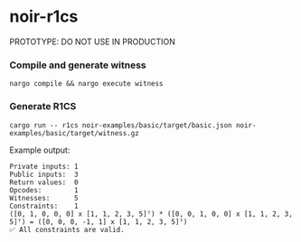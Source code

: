 # noir-r1cs

PROTOTYPE: DO NOT USE IN PRODUCTION

### Compile and generate witness
```
nargo compile && nargo execute witness
```

### Generate R1CS
```
cargo run -- r1cs noir-examples/basic/target/basic.json noir-examples/basic/target/witness.gz
```

Example output:
```
Private inputs: 1
Public inputs:  3
Return values:  0
Opcodes:        1
Witnesses:      5
Constraints:    1
([0, 1, 0, 0, 0] x [1, 1, 2, 3, 5]ᵀ) * ([0, 0, 1, 0, 0] x [1, 1, 2, 3, 5]ᵀ) = ([0, 0, 0, -1, 1] x [1, 1, 2, 3, 5]ᵀ)
✅ All constraints are valid.
```